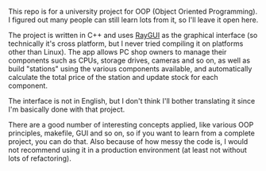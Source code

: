 This repo is for a university project for OOP (Object Oriented Programming). I figured out many people can still learn lots from it, so I'll leave it open here.

The project is written in C++ and uses [RayGUI](https://github.com/raysan5/raygui) as the graphical interface (so technically it's cross platform, but I never tried compiling it on platforms other than Linux). The app allows PC shop owners to manage their components such as CPUs, storage drives, cameras and so on, as well as build "stations" using the various components available, and automatically calculate the total price of the station and update stock for each component.

The interface is not in English, but I don't think I'll bother translating it since I'm basically done with that project.

There are a good number of interesting concepts applied, like various OOP principles, makefile, GUI and so on, so if you want to learn from a complete project, you can do that. Also because of how messy the code is, I would not recommend using it in a production environment (at least not without lots of refactoring).